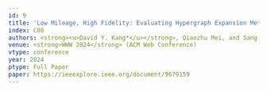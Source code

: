 ```yaml
---
id: 9
title: 'Low Mileage, High Fidelity: Evaluating Hypergraph Expansion Methods by Quantifying the Information Loss'
index: C08
authors: <strong><u>David Y. Kang*</u></strong>, Qiaozhu Mei, and Sang-Wook Kim
venue: <strong>WWW 2024</strong> (ACM Web Conference) 
vtype: conference
year: 2024
ptype: Full Paper
paper: https://ieeexplore.ieee.org/document/9679159
---
```

